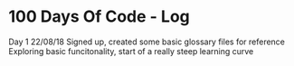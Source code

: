 # 100 Days Of Code - Log

Day 1 22/08/18
    Signed up, created some basic glossary files for reference
    Exploring basic funcitonality, start of a really steep learning curve
